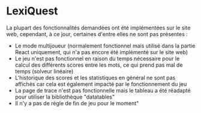 # LexiQuest

La plupart des fonctionnalités demandées ont été implémentées sur le site web, cependant, à ce jour, certaines d'entre elles ne sont pas présentes :
- Le mode multijoueur (normalement fonctionnel mais utilisé dans la partie React uniquement, qui n'a pas encore été implémenté sur le site web)
- Le jeu n'est pas fonctionnel en raison du temps nécessaire pour le calcul des différents scores entre les mots, ce qui prend pas mal de temps (solveur linéaire)
- L'historique des scores et les statistiques en général ne sont pas affichés car cela est également impacté par le fonctionnement du jeu
- La page de trace n'est pas fonctionnelle mais le tableau a été réadapté pour utiliser la bibliothèque "datatables"
- Il n'y a pas de règle de fin de jeu pour le moment"
